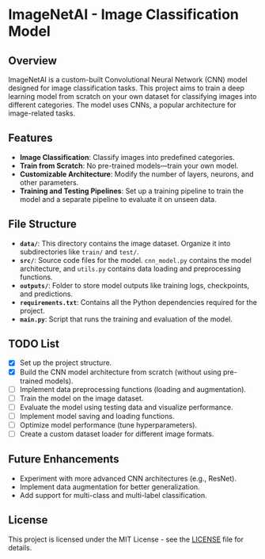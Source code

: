 # ImageNetAI - Image Classification Model

## Overview
ImageNetAI is a custom-built Convolutional Neural Network (CNN) model designed for image classification tasks. This project aims to train a deep learning model from scratch on your own dataset for classifying images into different categories. The model uses CNNs, a popular architecture for image-related tasks.

## Features
- **Image Classification**: Classify images into predefined categories.
- **Train from Scratch**: No pre-trained models—train your own model.
- **Customizable Architecture**: Modify the number of layers, neurons, and other parameters.
- **Training and Testing Pipelines**: Set up a training pipeline to train the model and a separate pipeline to evaluate it on unseen data.

## File Structure

- **`data/`**: This directory contains the image dataset. Organize it into subdirectories like `train/` and `test/`.
- **`src/`**: Source code files for the model. `cnn_model.py` contains the model architecture, and `utils.py` contains data loading and preprocessing functions.
- **`outputs/`**: Folder to store model outputs like training logs, checkpoints, and predictions.
- **`requirements.txt`**: Contains all the Python dependencies required for the project.
- **`main.py`**: Script that runs the training and evaluation of the model.

## TODO List

- [x] Set up the project structure.
- [x] Build the CNN model architecture from scratch (without using pre-trained models).
- [ ] Implement data preprocessing functions (loading and augmentation).
- [ ] Train the model on the image dataset.
- [ ] Evaluate the model using testing data and visualize performance.
- [ ] Implement model saving and loading functions.
- [ ] Optimize model performance (tune hyperparameters).
- [ ] Create a custom dataset loader for different image formats.

## Future Enhancements
- Experiment with more advanced CNN architectures (e.g., ResNet).
- Implement data augmentation for better generalization.
- Add support for multi-class and multi-label classification.

## License
This project is licensed under the MIT License - see the [LICENSE](LICENSE) file for details.
